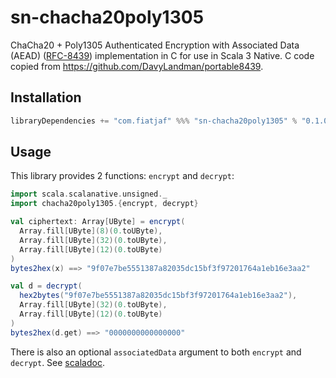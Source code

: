 sn-chacha20poly1305
===================

ChaCha20 + Poly1305 Authenticated Encryption with Associated Data (AEAD) ([RFC-8439](https://github.com/DavyLandman/portable8439)) implementation in C for use in Scala 3 Native.
C code copied from https://github.com/DavyLandman/portable8439.

Installation
------------

```sbt
libraryDependencies += "com.fiatjaf" %%% "sn-chacha20poly1305" % "0.1.0"
```

Usage
-----

This library provides 2 functions: `encrypt` and `decrypt`:

```scala
import scala.scalanative.unsigned._
import chacha20poly1305.{encrypt, decrypt}

val ciphertext: Array[UByte] = encrypt(
  Array.fill[UByte](8)(0.toUByte),
  Array.fill[UByte](32)(0.toUByte),
  Array.fill[UByte](12)(0.toUByte)
)
bytes2hex(x) ==> "9f07e7be5551387a82035dc15bf3f97201764a1eb16e3aa2"

val d = decrypt(
  hex2bytes("9f07e7be5551387a82035dc15bf3f97201764a1eb16e3aa2"),
  Array.fill[UByte](32)(0.toUByte),
  Array.fill[UByte](12)(0.toUByte)
)
bytes2hex(d.get) ==> "0000000000000000"
```

There is also an optional `associatedData` argument to both `encrypt` and `decrypt`. See [scaladoc](https://www.javadoc.io/doc/com.fiatjaf/sn-chacha20poly1305_native0.4_3/latest/index.html).

